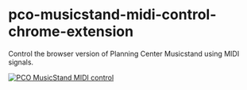 # pco-musicstand-midi-control-chrome-extension

Control the browser version of Planning Center Musicstand using MIDI signals. 

[![PCO MusicStand MIDI control](https://developer.chrome.com/static/docs/webstore/branding/image/UV4C4ybeBTsZt43U4xis.png)](https://chrome.google.com/webstore/detail/pco-musicstand-midi-contr/kmembogkkaemdjopnnmpmikldmlclfhc)
